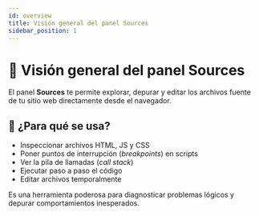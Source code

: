 ```yaml
---
id: overview
title: Visión general del panel Sources
sidebar_position: 1
---
```


# 📂 Visión general del panel Sources

El panel **Sources** te permite explorar, depurar y editar los archivos fuente de tu sitio web directamente desde el navegador.

## 🎯 ¿Para qué se usa?

- Inspeccionar archivos HTML, JS y CSS
- Poner puntos de interrupción (*breakpoints*) en scripts
- Ver la pila de llamadas (*call stack*)
- Ejecutar paso a paso el código
- Editar archivos temporalmente

Es una herramienta poderosa para diagnosticar problemas lógicos y depurar comportamientos inesperados.

